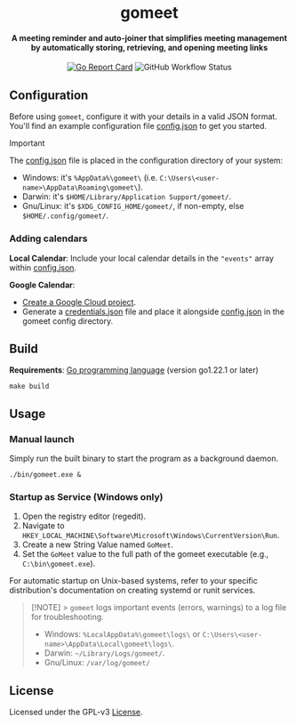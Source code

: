 <h1 align="center">gomeet</h1>

<h4 align="center">A meeting reminder and auto-joiner that simplifies meeting management by automatically storing, retrieving, and opening meeting links</h4>

<p align="center">
  <a href="https://goreportcard.com/report/github.com/AbdeltwabMF/gomeet"><img src="https://goreportcard.com/badge/github.com/AbdeltwabMF/gomeet" alt="Go Report Card"></a>
  <img alt="GitHub Workflow Status" src="https://img.shields.io/github/actions/workflow/status/AbdeltwabMF/gomeet/release.yaml">
</p>

## Configuration

Before using `gomeet`, configure it with your details in a valid JSON format. You'll find an example configuration file [config.json](configs/config.json) to get you started.

> [!IMPORTANT]
> The [config.json](configs/config.json) file is placed in the configuration directory of your system:
>
> - Windows: it's `%AppData%\gomeet\` (i.e. `C:\Users\<user-name>\AppData\Roaming\gomeet\`).
> - Darwin: it's `$HOME/Library/Application Support/gomeet/`.
> - Gnu/Linux: it's `$XDG_CONFIG_HOME/gomeet/`, if non-empty, else `$HOME/.config/gomeet/`.

### Adding calendars

**Local Calendar**: Include your local calendar details in the `"events"` array within [config.json](configs/config.json).

**Google Calendar**:

- [Create a Google Cloud project](https://developers.google.com/workspace/guides/create-project).
- Generate a [credentials.json](configs/credentials.json) file and place it alongside [config.json](configs/config.json) in the gomeet config directory.

## Build

**Requirements**: [Go programming language](https://go.dev/) (version go1.22.1 or later)

```shell
make build
```

## Usage

### Manual launch

Simply run the built binary to start the program as a background daemon.

```shell
./bin/gomeet.exe &
```

### Startup as Service (Windows only)

1. Open the registry editor (regedit).
2. Navigate to `HKEY_LOCAL_MACHINE\Software\Microsoft\Windows\CurrentVersion\Run`.
3. Create a new String Value named `GoMeet`.
4. Set the `GoMeet` value to the full path of the gomeet executable (e.g., `C:\bin\gomeet.exe`).

For automatic startup on Unix-based systems, refer to your specific distribution's documentation on creating systemd or runit services.

> [!NOTE] > `gomeet` logs important events (errors, warnings) to a log file for troubleshooting.
>
> - Windows: `%LocalAppData%\gomeet\logs\` or `C:\Users\<user-name>\AppData\Local\gomeet\logs\`.
> - Darwin: `~/Library/Logs/gomeet/`.
> - Gnu/Linux: `/var/log/gomeet/`

## License

Licensed under the GPL-v3 [License](LICENSE).
